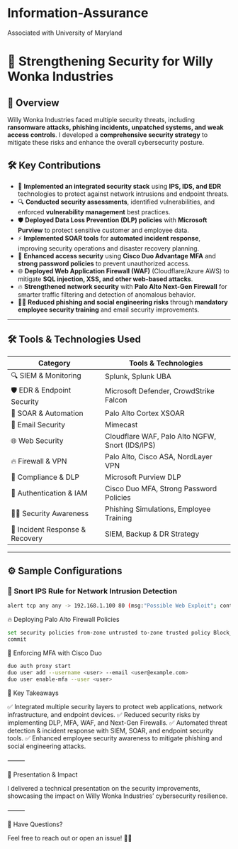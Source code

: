 # Information-Assurance
 Associated with University of Maryland
 
# 🔐 Strengthening Security for Willy Wonka Industries  

## 📌 Overview  
Willy Wonka Industries faced multiple security threats, including **ransomware attacks, phishing incidents, unpatched systems, and weak access controls**. I developed a **comprehensive security strategy** to mitigate these risks and enhance the overall cybersecurity posture.  

## 🛠 Key Contributions  

- 🚀 **Implemented an integrated security stack** using **IPS, IDS, and EDR** technologies to protect against network intrusions and endpoint threats.  
- 🔍 **Conducted security assessments**, identified vulnerabilities, and enforced **vulnerability management** best practices.  
- 🛡 **Deployed Data Loss Prevention (DLP) policies** with **Microsoft Purview** to protect sensitive customer and employee data.  
- ⚡ **Implemented SOAR tools** for **automated incident response**, improving security operations and disaster recovery planning.  
- 🔐 **Enhanced access security** using **Cisco Duo Advantage MFA** and **strong password policies** to prevent unauthorized access.  
- 🌐 **Deployed Web Application Firewall (WAF)** (Cloudflare/Azure AWS) to mitigate **SQL injection, XSS, and other web-based attacks**.  
- 🔥 **Strengthened network security** with **Palo Alto Next-Gen Firewall** for smarter traffic filtering and detection of anomalous behavior.  
- 🏴‍☠️ **Reduced phishing and social engineering risks** through **mandatory employee security training** and email security improvements.  

---

## 🛠 Tools & Technologies Used  

| Category                     | Tools & Technologies |
|------------------------------|----------------------|
| 🔍 SIEM & Monitoring         | Splunk, Splunk UBA  |
| 🛡 EDR & Endpoint Security   | Microsoft Defender, CrowdStrike Falcon |
| 🔄 SOAR & Automation         | Palo Alto Cortex XSOAR |
| 📧 Email Security            | Mimecast |
| 🌐 Web Security              | Cloudflare WAF, Palo Alto NGFW, Snort (IDS/IPS) |
| 🔥 Firewall & VPN            | Palo Alto, Cisco ASA, NordLayer VPN |
| 📜 Compliance & DLP          | Microsoft Purview DLP |
| 🔑 Authentication & IAM      | Cisco Duo MFA, Strong Password Policies |
| 👨‍🏫 Security Awareness      | Phishing Simulations, Employee Training |
| 🚀 Incident Response & Recovery | SIEM, Backup & DR Strategy |

---

## ⚙️ Sample Configurations  

### 🚀 Snort IPS Rule for Network Intrusion Detection  
```bash
alert tcp any any -> 192.168.1.100 80 (msg:"Possible Web Exploit"; content:"GET"; nocase; sid:10001; rev:1;)
```

🔥 Deploying Palo Alto Firewall Policies
```bash
set security policies from-zone untrusted to-zone trusted policy Block_Malicious_traffic match source any destination any application any service any action deny
commit
```

🔑 Enforcing MFA with Cisco Duo
```bash
duo auth proxy start
duo user add --username <user> --email <user@example.com>
duo user enable-mfa --user <user>
```

📌 Key Takeaways

✅ Integrated multiple security layers to protect web applications, network infrastructure, and endpoint devices.
✅ Reduced security risks by implementing DLP, MFA, WAF, and Next-Gen Firewalls.
✅ Automated threat detection & incident response with SIEM, SOAR, and endpoint security tools.
✅ Enhanced employee security awareness to mitigate phishing and social engineering attacks.

⸻

🎤 Presentation & Impact

I delivered a technical presentation on the security improvements, showcasing the impact on Willy Wonka Industries’ cybersecurity resilience.

⸻

💬 Have Questions?

Feel free to reach out or open an issue! 🚀🔐
